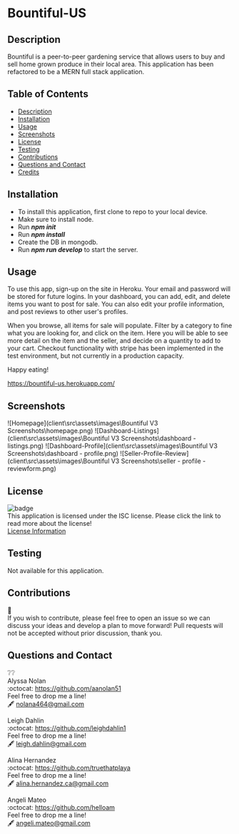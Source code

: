 # Bountiful-US

## Description
Bountiful is a peer-to-peer gardening service that allows users to buy and sell home grown produce in their local area. This application has been refactored to be a MERN full stack application. 

## Table of Contents
  - [Description](#description)
  - [Installation](#installation)
  - [Usage](#usage)
  - [Screenshots](#screenshots)
  - [License](#license)
  - [Testing](#testing)
  - [Contributions](#contributions)  
  - [Questions and Contact](#questions-and-contact)
  - [Credits](#credits)

## Installation
- To install this application, first clone to repo to your local device.
- Make sure to install node.
- Run ***npm init***
- Run ***npm install***
- Create the DB in mongodb.
- Run ***npm run develop*** to start the server.

## Usage
To use this app, sign-up on the site in Heroku. Your email and password will be stored for future logins. In your dashboard, you can add, edit, and delete items you want to post for sale. You can also edit your profile information, and post reviews to other user's profiles. 

When you browse, all items for sale will populate. Filter by a category to fine what you are looking for, and click on the item. Here you will be able to see more detail on the item and the seller, and decide on a quantity to add to your cart. Checkout functionality with stripe has been implemented in the test environment, but not currently in a production capacity. 

Happy eating!

https://bountiful-us.herokuapp.com/

## Screenshots

![Homepage](client\src\assets\images\Bountiful V3 Screenshots\homepage.png)
![Dashboard-Listings](client\src\assets\images\Bountiful V3 Screenshots\dashboard - listings.png)
![Dashboard-Profile](client\src\assets\images\Bountiful V3 Screenshots\dashboard - profile.png)
![Seller-Profile-Review](client\src\assets\images\Bountiful V3 Screenshots\seller - profile - reviewform.png)

## License
 ![badge](https://img.shields.io/badge/license-isc-blue?style=flat-square)<br>
  This application is licensed under the ISC license. Please click the link to read more about the license!<br>
  [License Information](https://choosealicense.com/licenses/isc/)

## Testing
Not available for this application.

## Contributions
:busts_in_silhouette:<br>
If you wish to contribute, please feel free to open an issue so we can discuss your ideas and develop a plan to move forward!
Pull requests will not be accepted without prior discussion, thank you. 

## Questions and Contact
  :grey_question::grey_question:<br>
  Alyssa Nolan <br>
  :octocat: https://github.com/aanolan51 <br>
  Feel free to drop me a line! <br> :fountain_pen: nolana464@gmail.com

  Leigh Dahlin <br>
  :octocat: https://github.com/leighdahlin1 <br>
  Feel free to drop me a line! <br> :fountain_pen: leigh.dahlin@gmail.com

  Alina Hernandez<br>
  :octocat: https://github.com/truethatplaya <br>
  Feel free to drop me a line! <br> :fountain_pen: alina.hernandez.ca@gmail.com
  

  Angeli Mateo <br>
  :octocat: https://github.com/helloam <br>
  Feel free to drop me a line! <br> :fountain_pen: angeli.mateo@gmail.com

